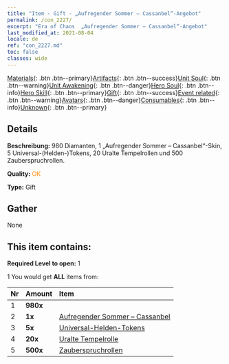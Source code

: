 ```yaml
---
title: "Item - Gift - „Aufregender Sommer – Cassanbel“-Angebot"
permalink: /con_2227/
excerpt: "Era of Chaos  „Aufregender Sommer – Cassanbel“-Angebot"
last_modified_at: 2021-08-04
locale: de
ref: "con_2227.md"
toc: false
classes: wide
---
```

 [Materials](/ItemsDE/){: .btn .btn--primary}[Artifacts](/ItemsDE/Artifacts/){: .btn .btn--success}[Unit Soul](/ItemsDE/UnitSoul/){: .btn .btn--warning}[Unit Awakening](/ItemsDE/UnitAwakening/){: .btn .btn--danger}[Hero Soul](/ItemsDE/HeroSoul/){: .btn .btn--info}[Hero Skill](/ItemsDE/HeroSkill/){: .btn .btn--primary}[Gift](/ItemsDE/Gift/){: .btn .btn--success}[Event related](/ItemsDE/Events/){: .btn .btn--warning}[Avatars](/ItemsDE/Avatars/){: .btn .btn--danger}[Consumables](/ItemsDE/Consumables/){: .btn .btn--info}[Unknown](/ItemsDE/Unknown/){: .btn .btn--primary}

## Details
 **Beschreibung:** 980 Diamanten, 1 „Aufregender Sommer – Cassanbel“-Skin, 5 Universal-(Helden-)Tokens, 20 Uralte Tempelrollen und 500 Zauberspruchrollen.

 **Quality:** <span style="color: #FF8C00">OK</span>

 **Type:** Gift

## Gather

  None

## This item contains:

 **Required Level to open:** 1

 1 You would get **ALL** items  from:

  | Nr | Amount |     Item    |
  |:---|:-------|:------------|
  | 1 |  **980x** | <i class="fas fa-gem"/> |  | 
  | 2 |  **1x** | [Aufregender Sommer – Cassanbel](/ItemsDE/con_1080/) |  | 
  | 3 |  **5x** | [Universal-Helden-Tokens](/ItemsDE/her_358/) |  | 
  | 4 |  **20x** | [Uralte Tempelrolle](/ItemsDE/con_697/) |  | 
  | 5 |  **500x** | [Zauberspruchrollen](/ItemsDE/con_694/) |  | 
